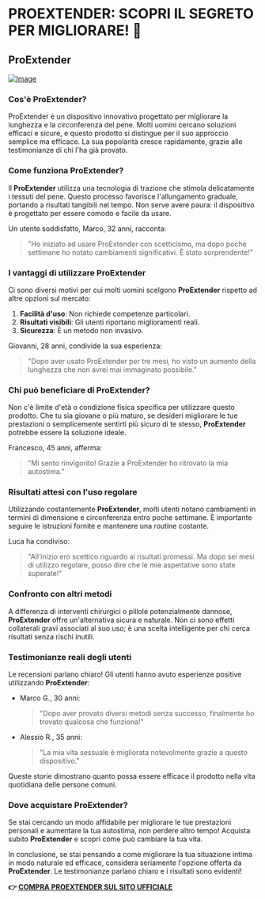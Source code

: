 # PROEXTENDER: SCOPRI IL SEGRETO PER MIGLIORARE! 🚀

## ProExtender

[![Image](https://www2.sellhealth.com/26/proextender_5_1.jpg)](https://gchaffi.com/ZkntK2R8)

### Cos'è ProExtender?

ProExtender è un dispositivo innovativo progettato per migliorare la lunghezza e la circonferenza del pene. Molti uomini cercano soluzioni efficaci e sicure, e questo prodotto si distingue per il suo approccio semplice ma efficace. La sua popolarità cresce rapidamente, grazie alle testimonianze di chi l'ha già provato.

### Come funziona ProExtender?

Il **ProExtender** utilizza una tecnologia di trazione che stimola delicatamente i tessuti del pene. Questo processo favorisce l'allungamento graduale, portando a risultati tangibili nel tempo. Non serve avere paura: il dispositivo è progettato per essere comodo e facile da usare. 

Un utente soddisfatto, Marco, 32 anni, racconta: 
> "Ho iniziato ad usare ProExtender con scetticismo, ma dopo poche settimane ho notato cambiamenti significativi. È stato sorprendente!"

### I vantaggi di utilizzare ProExtender

Ci sono diversi motivi per cui molti uomini scelgono **ProExtender** rispetto ad altre opzioni sul mercato:

1. **Facilità d'uso**: Non richiede competenze particolari.
2. **Risultati visibili**: Gli utenti riportano miglioramenti reali.
3. **Sicurezza**: È un metodo non invasivo.

Giovanni, 28 anni, condivide la sua esperienza:
> "Dopo aver usato ProExtender per tre mesi, ho visto un aumento della lunghezza che non avrei mai immaginato possibile."

### Chi può beneficiare di ProExtender?

Non c'è limite d'età o condizione fisica specifica per utilizzare questo prodotto. Che tu sia giovane o più maturo, se desideri migliorare le tue prestazioni o semplicemente sentirti più sicuro di te stesso, **ProExtender** potrebbe essere la soluzione ideale.

Francesco, 45 anni, afferma:
> "Mi sento rinvigorito! Grazie a ProExtender ho ritrovato la mia autostima."

### Risultati attesi con l'uso regolare

Utilizzando costantemente **ProExtender**, molti utenti notano cambiamenti in termini di dimensione e circonferenza entro poche settimane. È importante seguire le istruzioni fornite e mantenere una routine costante.

Luca ha condiviso:
> "All’inizio ero scettico riguardo ai risultati promessi. Ma dopo sei mesi di utilizzo regolare, posso dire che le mie aspettative sono state superate!"

### Confronto con altri metodi

A differenza di interventi chirurgici o pillole potenzialmente dannose, **ProExtender** offre un'alternativa sicura e naturale. Non ci sono effetti collaterali gravi associati al suo uso; è una scelta intelligente per chi cerca risultati senza rischi inutili.

### Testimonianze reali degli utenti

Le recensioni parlano chiaro! Gli utenti hanno avuto esperienze positive utilizzando **ProExtender**:

- Marco G., 30 anni: 
    > "Dopo aver provato diversi metodi senza successo, finalmente ho trovato qualcosa che funziona!"
  
- Alessio R., 35 anni:
    > "La mia vita sessuale è migliorata notevolmente grazie a questo dispositivo."

Queste storie dimostrano quanto possa essere efficace il prodotto nella vita quotidiana delle persone comuni.

### Dove acquistare ProExtender?

Se stai cercando un modo affidabile per migliorare le tue prestazioni personali e aumentare la tua autostima, non perdere altro tempo! Acquista subito **ProExtender** e scopri come può cambiare la tua vita.

In conclusione, se stai pensando a come migliorare la tua situazione intima in modo naturale ed efficace, considera seriamente l'opzione offerta da **ProExtender**. Le testimonianze parlano chiaro e i risultati sono evidenti!



**👉 [COMPRA PROEXTENDER SUL SITO UFFICIALE](https://gchaffi.com/ZkntK2R8)**
